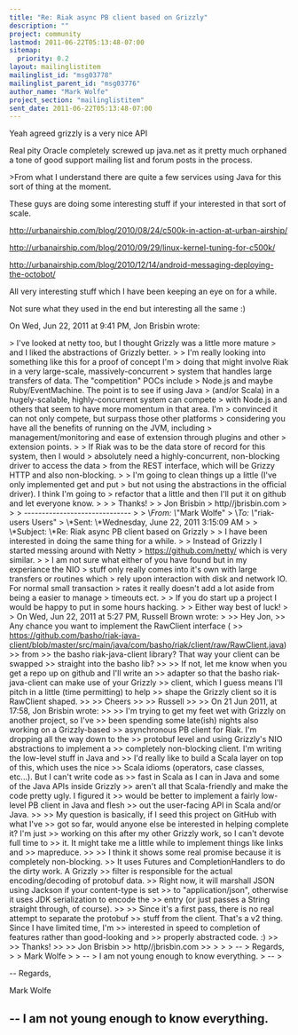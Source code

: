 ```yaml
---
title: "Re: Riak async PB client based on Grizzly"
description: ""
project: community
lastmod: 2011-06-22T05:13:48-07:00
sitemap:
  priority: 0.2
layout: mailinglistitem
mailinglist_id: "msg03778"
mailinglist_parent_id: "msg03776"
author_name: "Mark Wolfe"
project_section: "mailinglistitem"
sent_date: 2011-06-22T05:13:48-07:00
---
```



Yeah agreed grizzly is a very nice API

Real pity Oracle completely screwed up java.net as it pretty much orphaned a
tone of good support mailing list and forum posts in the process.

&gt;From what I understand there are quite a few services using Java for this
sort of thing at the moment.

These guys are doing some interesting stuff if your interested in that sort
of scale.

http://urbanairship.com/blog/2010/08/24/c500k-in-action-at-urban-airship/

http://urbanairship.com/blog/2010/09/29/linux-kernel-tuning-for-c500k/

http://urbanairship.com/blog/2010/12/14/android-messaging-deploying-the-octobot/

All very interesting stuff which I have been keeping an eye on for a while.

Not sure what they used in the end but interesting all the same :)


On Wed, Jun 22, 2011 at 9:41 PM, Jon Brisbin  wrote:

&gt; I've looked at netty too, but I thought Grizzly was a little more mature
&gt; and I liked the abstractions of Grizzly better.
&gt;
&gt; I'm really looking into something like this for a proof of concept I'm
&gt; doing that might involve Riak in a very large-scale, massively-concurrent
&gt; system that handles large transfers of data. The "competition" POCs include
&gt; Node.js and maybe Ruby/EventMachine. The point is to see if using Java
&gt; (and/or Scala) in a hugely-scalable, highly-concurrent system can compete
&gt; with Node.js and others that seem to have more momentum in that area. I'm
&gt; convinced it can not only compete, but surpass those other platforms
&gt; considering you have all the benefits of running on the JVM, including
&gt; management/monitoring and ease of extension through plugins and other
&gt; extension points.
&gt;
&gt; If Riak was to be the data store of record for this system, then I would
&gt; absolutely need a highly-concurrent, non-blocking driver to access the data
&gt; from the REST interface, which will be Grizzy HTTP and also non-blocking.
&gt;
&gt; I'm going to clean things up a little (I've only implemented get and put
&gt; but not using the abstractions in the official driver). I think I'm going to
&gt; refactor that a little and then I'll put it on github and let everyone know.
&gt;
&gt;
&gt; Thanks!
&gt;
&gt; Jon Brisbin
&gt; http//jbrisbin.com
&gt;
&gt;
&gt; ------------------------------
&gt;
&gt; \\*From: \\*"Mark Wolfe" 
&gt; \\*To: \\*"riak-users Users" 
&gt; \\*Sent: \\*Wednesday, June 22, 2011 3:15:09 AM
&gt;
&gt; \\*Subject: \\*Re: Riak async PB client based on Grizzly
&gt;
&gt; I have been interested in doing the same thing for a while.
&gt;
&gt; Instead of Grizzly I started messing around with Netty
&gt; https://github.com/netty/ which is very similar.
&gt;
&gt; I am not sure what either of you have found but in my experiance the NIO
&gt; stuff only really comes into it's own with large transfers or routines which
&gt; rely upon interaction with disk and network IO. For normal small transaction
&gt; rates it really doesn't add a lot aside from being a easier to manage
&gt; timeouts ect.
&gt;
&gt; If you do start up a project I would be happy to put in some hours hacking.
&gt;
&gt; Either way best of luck!
&gt;
&gt; On Wed, Jun 22, 2011 at 5:27 PM, Russell Brown wrote:
&gt;
&gt;&gt; Hey Jon,
&gt;&gt; Any chance you want to implement the RawClient interface (
&gt;&gt; https://github.com/basho/riak-java-client/blob/master/src/main/java/com/basho/riak/client/raw/RawClient.java)
&gt;&gt; from
&gt;&gt; the basho riak-java-client library? That way your client can be swapped
&gt;&gt; straight into the basho lib?
&gt;&gt;
&gt;&gt; If not, let me know when you get a repo up on github and I'll write an
&gt;&gt; adapter so that the basho riak-java-client can make use of your Grizzly
&gt;&gt; client, which I guess means I'll pitch in a little (time permitting) to help
&gt;&gt; shape the Grizzly client so it is RawClient shaped.
&gt;&gt;
&gt;&gt; Cheers
&gt;&gt;
&gt;&gt; Russell
&gt;&gt;
&gt;&gt; On 21 Jun 2011, at 17:58, Jon Brisbin wrote:
&gt;&gt;
&gt;&gt; I'm trying to get my feet wet with Grizzly on another project, so I've
&gt;&gt; been spending some late(ish) nights also working on a Grizzly-based
&gt;&gt; asynchronous PB client for Riak. I'm dropping all the way down to the
&gt;&gt; protobuf level and using Grizzly's NIO abstractions to implement a
&gt;&gt; completely non-blocking client. I'm writing the low-level stuff in Java and
&gt;&gt; I'd really like to build a Scala layer on top of this, which uses the nice
&gt;&gt; Scala idioms (operators, case classes, etc...). But I can't write code as
&gt;&gt; fast in Scala as I can in Java and some of the Java APIs inside Grizzly
&gt;&gt; aren't all that Scala-friendly and make the code pretty ugly. I figured it
&gt;&gt; would be better to implement a fairly low-level PB client in Java and flesh
&gt;&gt; out the user-facing API in Scala and/or Java.
&gt;&gt;
&gt;&gt; My question is basically, if I seed this project on GitHub with what I've
&gt;&gt; got so far, would anyone else be interested in helping complete it? I'm just
&gt;&gt; working on this after my other Grizzly work, so I can't devote full time to
&gt;&gt; it. It might take me a little while to implement things like links and
&gt;&gt; mapreduce.
&gt;&gt;
&gt;&gt; I think it shows some real promise because it is completely non-blocking.
&gt;&gt; It uses Futures and CompletionHandlers to do the dirty work. A Grizzly
&gt;&gt; filter is responsible for the actual encoding/decoding of protobuf data.
&gt;&gt; Right now, it will marshall JSON using Jackson if your content-type is set
&gt;&gt; to "application/json", otherwise it uses JDK serialization to encode the
&gt;&gt; entry (or just passes a String straight through, of course).
&gt;&gt;
&gt;&gt; Since it's a first pass, there is no real attempt to separate the protobuf
&gt;&gt; stuff from the client. That's a v2 thing. Since I have limited time, I'm
&gt;&gt; interested in speed to completion of features rather than good-looking and
&gt;&gt; properly abstracted code. :)
&gt;&gt;
&gt;&gt; Thanks!
&gt;&gt;
&gt;&gt; Jon Brisbin
&gt;&gt; http//jbrisbin.com
&gt;&gt;
&gt;
&gt;
&gt; --
&gt; Regards,
&gt;
&gt; Mark Wolfe
&gt;
&gt; --
&gt; I am not young enough to know everything.
&gt; --
&gt;

-- 
Regards,

Mark Wolfe

--
I am not young enough to know everything.
--
